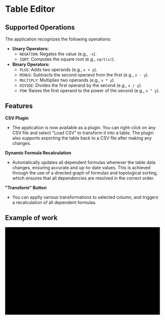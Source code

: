 # Table Editor

## Supported Operations

The application recognizes the following operations:
- **Unary Operators:**
    - `NEGATION`: Negates the value (e.g., `-x`).
    - `SQRT`: Computes the square root (e.g., `sqrt(x)`).
- **Binary Operators:**
    - `PLUS`: Adds two operands (e.g., `x + y`).
    - `MINUS`: Subtracts the second operand from the first (e.g., `x - y`).
    - `MULTIPLY`: Multiplies two operands (e.g., `x * y`).
    - `DIVIDE`: Divides the first operand by the second (e.g., `x / y`).
    - `POW`: Raises the first operand to the power of the second (e.g., `x ^ y`).

## Features

**CSV Plugin**
- The application is now available as a plugin. You can right-click on any CSV file and select "Load CSV" to transform it into a table. The plugin also supports exporting the table back to a CSV file after making any changes.

**Dynamic Formula Recalculation**
- Automatically updates all dependent formulas whenever the table data changes, ensuring accurate and up-to-date values. This is achieved through the use of a directed graph of formulas and topological sorting, which ensures that all dependencies are resolved in the correct order.

**"Transform" Button**
- You can applly various transformations to selected column, and triggers a recalculation of all dependent formulas.

## Example of work

![Example of work GIF](media/exampleOfWork.gif)

